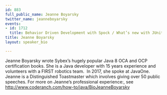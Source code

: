 ```yaml
---
id: 883
full_public_name: Jeanne Boyarsky
twitter_name: jeanneboyarsky
events:
- id: 1712
  title: Behavior Driven Development with Spock / What’s new with JUnit 5
title: Jeanne Boyarsky
layout: speaker_bio

---
```

Jeanne Boyarsky wrote Sybex’s hugely popular Java 8 OCA and OCP certification books. She is a Java developer with 15 years experience and volunteers with a FIRST robotics team.  In 2017, she spoke at JavaOne.  Jeanne is a Distinguished Toastmaster which involves giving over 50 public speeches. For more on Jeanne’s professional experience:, see http://www.coderanch.com/how-to/java/BioJeanneBoyarsky